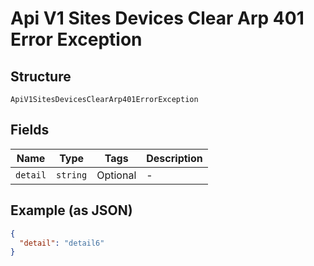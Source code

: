 
# Api V1 Sites Devices Clear Arp 401 Error Exception

## Structure

`ApiV1SitesDevicesClearArp401ErrorException`

## Fields

| Name | Type | Tags | Description |
|  --- | --- | --- | --- |
| `detail` | `string` | Optional | - |

## Example (as JSON)

```json
{
  "detail": "detail6"
}
```

